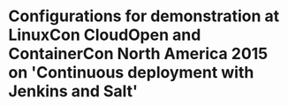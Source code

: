 # Configurations for demonstration at LinuxCon CloudOpen and ContainerCon North America 2015 on 'Continuous deployment with Jenkins and Salt'
